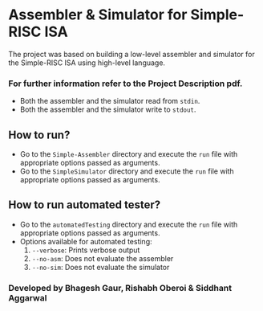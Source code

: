 # Assembler & Simulator for Simple-RISC ISA

The project was based on building a low-level assembler and simulator for the Simple-RISC ISA using high-level language.
  
### For further information refer to the Project Description pdf.

* Both the assembler and the simulator read from `stdin`.
* Both the assembler and the simulator write to `stdout`.

## How to run?
* Go to the `Simple-Assembler` directory and execute the `run` file with appropriate options passed as arguments.
* Go to the `SimpleSimulator` directory and execute the `run` file with appropriate options passed as arguments.

## How to run automated tester?
* Go to the `automatedTesting` directory and execute the `run` file with appropriate options passed as arguments.
* Options available for automated testing:
	1. `--verbose`: Prints verbose output
	2. `--no-asm`: Does not evaluate the assembler
	3. `--no-sim`: Does not evaluate the simulator


### Developed by Bhagesh Gaur, Rishabh Oberoi & Siddhant Aggarwal
